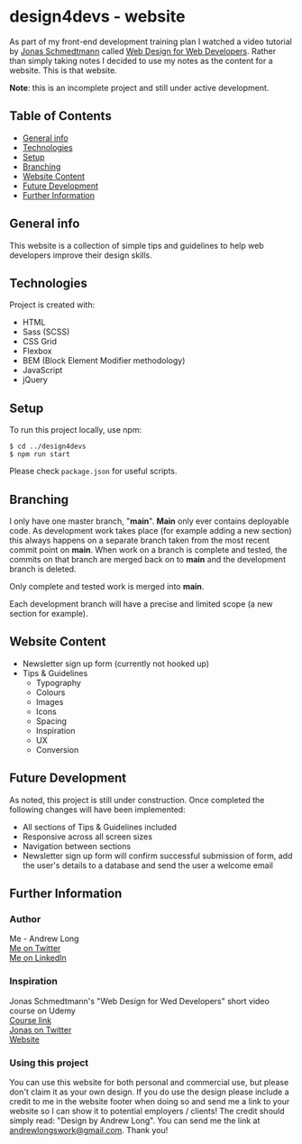 # design4devs - website

As part of my front-end development training plan I watched a video tutorial by [Jonas Schmedtmann](https://twitter.com/jonasschmedtman) called [Web Design for Web Developers](https://www.udemy.com/course/web-design-secrets/). Rather than simply taking notes I decided to use my notes as the content for a website. This is that website.

__Note__: this is an incomplete project and still under active development.

## Table of Contents
* [General info](#general-info)
* [Technologies](#technologies)
* [Setup](#setup)
* [Branching](#branching)
* [Website Content](#website-content)
* [Future Development](#future-development)
* [Further Information](#further-information)

## General info
This website is a collection of simple tips and guidelines to help web developers improve their design skills.
	
## Technologies
Project is created with:
* HTML
* Sass (SCSS)
* CSS Grid
* Flexbox
* BEM (Block Element Modifier methodology)
* JavaScript
* jQuery
	
## Setup
To run this project locally, use npm:

```
$ cd ../design4devs
$ npm run start
```

Please check `package.json` for useful scripts.

## Branching
I only have one master branch, "__main__". __Main__ only ever contains deployable code. As development work takes place (for example adding a new section) this always happens on a separate branch taken from the most recent commit point on __main__. When work on a branch is complete and tested, the commits on that branch are merged back on to __main__ and the development branch is deleted.

Only complete and tested work is merged into __main__.

Each development branch will have a precise and limited scope (a new section for example).

## Website Content
* Newsletter sign up form (currently not hooked up)
* Tips & Guidelines
  * Typography
  * Colours
  * Images
  * Icons
  * Spacing
  * Inspiration
  * UX
  * Conversion

## Future Development

As noted, this project is still under construction. Once completed the following changes will have been implemented:
* All sections of Tips & Guidelines included
* Responsive across all screen sizes
* Navigation between sections
* Newsletter sign up form will confirm successful submission of form, add the user's details to a database and send the user a welcome email

## Further Information

### Author
Me - Andrew Long\
[Me on Twitter](https://twitter.com/_TooAndrew)\
[Me on LinkedIn](https://linkedin.com/andrewrklong)

### Inspiration
Jonas Schmedtmann's "Web Design for Wed Developers" short video course on Udemy\
[Course link](https://www.udemy.com/course/web-design-secrets/)\
[Jonas on Twitter](https://twitter.com/jonasschmedtman)\
[Website](https://codingheroes.io)

### Using this project
You can use this website for both personal and commercial use, but please don't claim it as your own design. If you do use the design please include a credit to me in the website footer when doing so and send me a link to your website so I can show it to potential employers / clients! The credit should simply read: "Design by Andrew Long". You can send me the link at andrewlongswork@gmail.com. Thank you!
